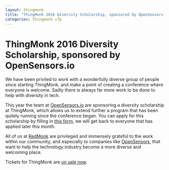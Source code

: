 ```yaml
---
layout: thingmonk
title: "ThingMonk 2016 Diversity Scholarship, sponsored by OpenSensors.io"
categories: thingmonk cfp
---
```

<div class="l-about row">

<h1 class="text-center">ThingMonk 2016 Diversity Scholarship, sponsored by OpenSensors.io</h1>
<p />
We have been priviled to work with a wonderfully diverse group of people since starting ThingMonk, and
make a point of creating a conference where everyone is welcome. Sadly there is always far more work to
be done to help with diversity in tech. 
<p />
This year the team at <a href="http://opensensors.io">OpenSensors.io</a> are sponsoring a diversity 
scholarship at ThingMonk, which allows us to extend further a program that has been quitely running since
the conference began. You can apply for this scholarship by filling in <a href="http://goo.gl/forms/vvp8OY8ktCDVsXPu1">this form</a>, we will get back to 
everyone that has applied later this month. 
<p />
All of us at <a href="http://redmonk.com">RedMonk</a> are privileged and immensely grateful to the work within our community, and especially to 
companies like <a href="http://opensensors.io">OpenSensors</a>, that want to help the technology industry become a more diverse and welcoming place. 
<p />
Tickets for ThingMonk are <a href="https://www.eventbrite.co.uk/e/thingmonk-2016-tickets-24733051222">on sale now</a>.

</div> 
